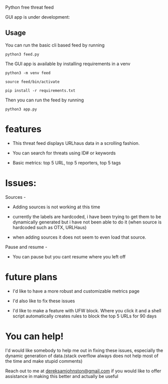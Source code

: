 Python free threat feed


GUI app is under development:

## Usage

You can run the basic cli based feed by running 

`python3 feed.py`

The GUI app is available by installing requirements in a venv

`python3 -m venv feed`

`source feed/bin/activate`

`pip install -r requirements.txt`

Then you can run the feed by running

`python3 app.py`

# features

- This threat feed displays URLhaus data in a scrolling fashion.

- You can search for threats using ID# or keywords

- Basic metrics: top 5 URL, top 5 reporters, top 5 tags



# Issues:

Sources - 
- Adding sources is not working at this time

- currently the labels are hardcoded, i have been trying to get them to be dynamically generated but i have not been able to do it (when source is hardcoded such as OTX, URLHaus)

- when adding sources it does not seem to even load that source.

Pause and resume - 

- You can pause but you cant resume where you left off


# future plans

- I'd like to have a more robust and customizable metrics page
  
- I'd also like to fix these issues

- I'd like to make a feature with UFW block. Where you click it and a shell script automatically creates rules to block the top 5 URLs for 90 days


# You can help!

I'd would like somebody to help me out in fixing these issues, especially the dynamic generation of data.(stack overflow always does not help most of the time and make stupid comments)

Reach out to me at dereksamjohnston@gmail.com if you would like to offer assistance in making this better and actually be useful
